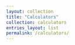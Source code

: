 ```yaml
---
layout: collection
title: "Calculators"
collection: calculators
entries_layout: list
permalink: /calculators/
---
```


